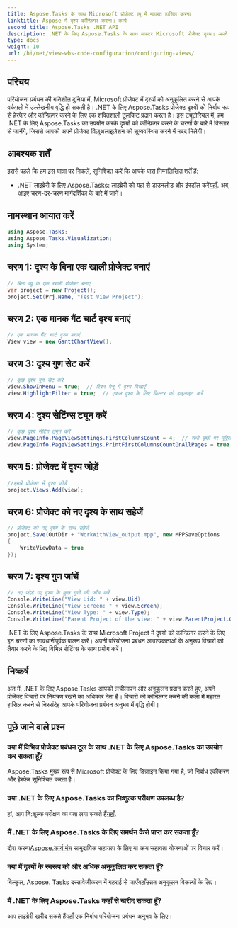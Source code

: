 ```yaml
---
title: Aspose.Tasks के साथ Microsoft प्रोजेक्ट व्यू में महारत हासिल करना
linktitle: Aspose में दृश्य कॉन्फ़िगर करना। कार्य
second_title: Aspose.Tasks .NET API
description: .NET के लिए Aspose.Tasks के साथ मास्टर Microsoft प्रोजेक्ट दृश्य। अपने प्रोजेक्ट प्रबंधन अनुभव को सहजता से अनुकूलित और सुव्यवस्थित करें।
type: docs
weight: 10
url: /hi/net/view-wbs-code-configuration/configuring-views/
---
```

## परिचय
परियोजना प्रबंधन की गतिशील दुनिया में, Microsoft प्रोजेक्ट में दृश्यों को अनुकूलित करने से आपके वर्कफ़्लो में उल्लेखनीय वृद्धि हो सकती है। .NET के लिए Aspose.Tasks प्रोजेक्ट दृश्यों को निर्बाध रूप से हेरफेर और कॉन्फ़िगर करने के लिए एक शक्तिशाली टूलकिट प्रदान करता है। इस ट्यूटोरियल में, हम .NET के लिए Aspose.Tasks का उपयोग करके दृश्यों को कॉन्फ़िगर करने के चरणों के बारे में विस्तार से जानेंगे, जिससे आपको अपने प्रोजेक्ट विज़ुअलाइज़ेशन को सुव्यवस्थित करने में मदद मिलेगी।
## आवश्यक शर्तें
इससे पहले कि हम इस यात्रा पर निकलें, सुनिश्चित करें कि आपके पास निम्नलिखित शर्तें हैं:
-  .NET लाइब्रेरी के लिए Aspose.Tasks: लाइब्रेरी को यहां से डाउनलोड और इंस्टॉल करें[यहाँ](https://releases.aspose.com/tasks/net/).
अब, आइए चरण-दर-चरण मार्गदर्शिका के बारे में जानें।
## नामस्थान आयात करें
```csharp
using Aspose.Tasks;
using Aspose.Tasks.Visualization;
using System;

```
## चरण 1: दृश्य के बिना एक खाली प्रोजेक्ट बनाएं
```csharp
// बिना व्यू के एक खाली प्रोजेक्ट बनाएं
var project = new Project();
project.Set(Prj.Name, "Test View Project");
```
## चरण 2: एक मानक गैंट चार्ट दृश्य बनाएं
```csharp
// एक मानक गैंट चार्ट दृश्य बनाएं
View view = new GanttChartView();
```
## चरण 3: दृश्य गुण सेट करें
```csharp
// कुछ दृश्य गुण सेट करें
view.ShowInMenu = true;  // रिबन मेनू में दृश्य दिखाएँ
view.HighlightFilter = true;  // एकल दृश्य के लिए फ़िल्टर को हाइलाइट करें
```
## चरण 4: दृश्य सेटिंग्स ट्यून करें
```csharp
// कुछ दृश्य सेटिंग ट्यून करें
view.PageInfo.PageViewSettings.FirstColumnsCount = 4;  // सभी पृष्ठों पर मुद्रित होने वाले पहले कॉलम की संख्या निर्धारित करें
view.PageInfo.PageViewSettings.PrintFirstColumnsCountOnAllPages = true;  // सभी पृष्ठों पर पहले कॉलम की एक निर्दिष्ट संख्या प्रिंट करें
```
## चरण 5: प्रोजेक्ट में दृश्य जोड़ें
```csharp
//हमारे प्रोजेक्ट में दृश्य जोड़ें
project.Views.Add(view);
```
## चरण 6: प्रोजेक्ट को नए दृश्य के साथ सहेजें
```csharp
// प्रोजेक्ट को नए दृश्य के साथ सहेजें
project.Save(OutDir + "WorkWithView_output.mpp", new MPPSaveOptions
{
    WriteViewData = true
});
```
## चरण 7: दृश्य गुण जांचें
```csharp
// नए जोड़े गए दृश्य के कुछ गुणों की जाँच करें
Console.WriteLine("View Uid: " + view.Uid);
Console.WriteLine("View Screen: " + view.Screen);
Console.WriteLine("View Type: " + view.Type);
Console.WriteLine("Parent Project of the view: " + view.ParentProject.Get(Prj.Name));
```
.NET के लिए Aspose.Tasks के साथ Microsoft Project में दृश्यों को कॉन्फ़िगर करने के लिए इन चरणों का सावधानीपूर्वक पालन करें। अपनी परियोजना प्रबंधन आवश्यकताओं के अनुरूप विचारों को तैयार करने के लिए विभिन्न सेटिंग्स के साथ प्रयोग करें।
## निष्कर्ष
अंत में, .NET के लिए Aspose.Tasks आपको लचीलापन और अनुकूलन प्रदान करते हुए, अपने प्रोजेक्ट विचारों पर नियंत्रण रखने का अधिकार देता है। विचारों को कॉन्फ़िगर करने की कला में महारत हासिल करने से निस्संदेह आपके परियोजना प्रबंधन अनुभव में वृद्धि होगी।
## पूछे जाने वाले प्रश्न
### क्या मैं विभिन्न प्रोजेक्ट प्रबंधन टूल के साथ .NET के लिए Aspose.Tasks का उपयोग कर सकता हूँ?
Aspose.Tasks मुख्य रूप से Microsoft प्रोजेक्ट के लिए डिज़ाइन किया गया है, जो निर्बाध एकीकरण और हेरफेर सुनिश्चित करता है।
### क्या .NET के लिए Aspose.Tasks का निःशुल्क परीक्षण उपलब्ध है?
 हां, आप नि:शुल्क परीक्षण का पता लगा सकते हैं[यहाँ](https://releases.aspose.com/).
### मैं .NET के लिए Aspose.Tasks के लिए समर्थन कैसे प्राप्त कर सकता हूँ?
 दौरा करना[Aspose.कार्य मंच](https://forum.aspose.com/c/tasks/15) सामुदायिक सहायता के लिए या क्रय सहायता योजनाओं पर विचार करें।
### क्या मैं दृश्यों के स्वरूप को और अधिक अनुकूलित कर सकता हूँ?
 बिल्कुल, Aspose. Tasks दस्तावेज़ीकरण में गहराई से जाएँ[यहाँ](https://reference.aspose.com/tasks/net/)उन्नत अनुकूलन विकल्पों के लिए।
### मैं .NET के लिए Aspose.Tasks कहाँ से खरीद सकता हूँ?
 आप लाइब्रेरी खरीद सकते हैं[यहाँ](https://purchase.aspose.com/buy) एक निर्बाध परियोजना प्रबंधन अनुभव के लिए।